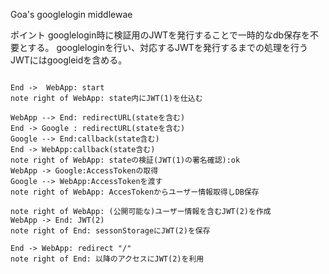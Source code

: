 
Goa's googlelogin middlewae


ポイント
googlelogin時に検証用のJWTを発行することで一時的なdb保存を不要とする。
googleloginを行い、対応するJWTを発行するまでの処理を行う
JWTにはgoogleidを含める。


```

End ->  WebApp: start
note right of WebApp: state内にJWT(1)を仕込む

WebApp --> End: redirectURL(stateを含む)
End -> Google : redirectURL(stateを含む)
Google --> End:callback(state含む)
End -> WebApp:callback(state含む)
note right of WebApp: stateの検証(JWT(1)の署名確認):ok
WebApp -> Google:AccessTokenの取得
Google --> WebApp:AccessTokenを渡す
note right of WebApp: AccesTokenからユーザー情報取得しDB保存

note right of WebApp: (公開可能な)ユーザー情報を含むJWT(2)を作成
WebApp -> End: JWT(2)
note right of End: sessonStorageにJWT(2)を保存

End -> WebApp: redirect "/" 
note right of End: 以降のアクセスにJWT(2)を利用

```